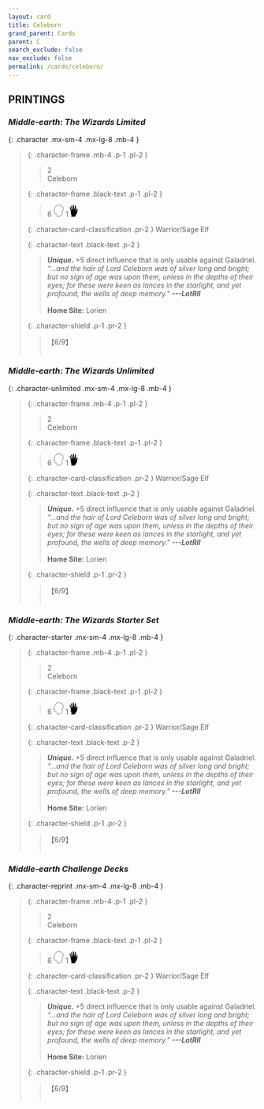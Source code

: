 ```yaml
---
layout: card
title: Celeborn
grand_parent: Cards
parent: C
search_exclude: false
nav_exclude: false
permalink: /cards/celeborn/
---
```


## PRINTINGS


### _Middle-earth: The Wizards Limited_

{: .character .mx-sm-4 .mx-lg-8 .mb-4 }
> {: .character-frame .mb-4 .p-1 .pl-2 }
> > <div class="card-mp">2</div>
> > <div class="character-card-name">Celeborn</div>
>
> {: .character-frame .black-text .p-1 .pl-2 }
> > 6 ![](/assets/images/mind.svg) 1![](/assets/images/di.svg)
>
> {: .character-card-classification .pr-2 }
> Warrior/Sage Elf
>
> {: .character-text .black-text .p-2 }
> > _**Unique.**_ +5 direct influence that is only usable against Galadriel. <br>_“...and the hair of Lord Celeborn was of silver long and bright; but no sign of age was upon them, unless in the depths of their eyes; for these were keen as lances in the starlight, and yet profound, the wells of deep memory."_ ***---LotRII***  <br><br>**Home Site:** Lorien 
>
> {: .character-shield .p-1 .pr-2 }
> > <div class="card-shield">【6/9】</div>
> > <div class="card-corruption">&nbsp;</div>

### _Middle-earth: The Wizards Unlimited_

{: .character-unlimited .mx-sm-4 .mx-lg-8 .mb-4 }
> {: .character-frame .mb-4 .p-1 .pl-2 }
> > <div class="card-mp">2</div>
> > <div class="character-card-name">Celeborn</div>
>
> {: .character-frame .black-text .p-1 .pl-2 }
> > 6 ![](/assets/images/mind.svg) 1![](/assets/images/di.svg)
>
> {: .character-card-classification .pr-2 }
> Warrior/Sage Elf
>
> {: .character-text .black-text .p-2 }
> > _**Unique.**_ +5 direct influence that is only usable against Galadriel. <br>_“...and the hair of Lord Celeborn was of silver long and bright; but no sign of age was upon them, unless in the depths of their eyes; for these were keen as lances in the starlight, and yet profound, the wells of deep memory."_ ***---LotRII***  <br><br>**Home Site:** Lorien 
>
> {: .character-shield .p-1 .pr-2 }
> > <div class="card-shield">【6/9】</div>
> > <div class="card-corruption">&nbsp;</div>

### _Middle-earth: The Wizards Starter Set_

{: .character-starter .mx-sm-4 .mx-lg-8 .mb-4 }
> {: .character-frame .mb-4 .p-1 .pl-2 }
> > <div class="card-mp">2</div>
> > <div class="character-card-name">Celeborn</div>
>
> {: .character-frame .black-text .p-1 .pl-2 }
> > 6 ![](/assets/images/mind.svg) 1![](/assets/images/di.svg)
>
> {: .character-card-classification .pr-2 }
> Warrior/Sage Elf
>
> {: .character-text .black-text .p-2 }
> > _**Unique.**_ +5 direct influence that is only usable against Galadriel. <br>_“...and the hair of Lord Celeborn was of silver long and bright; but no sign of age was upon them, unless in the depths of their eyes; for these were keen as lances in the starlight, and yet profound, the wells of deep memory."_ ***---LotRII***  <br><br>**Home Site:** Lorien 
>
> {: .character-shield .p-1 .pr-2 }
> > <div class="card-shield">【6/9】</div>
> > <div class="card-corruption">&nbsp;</div>

### _Middle-earth Challenge Decks_

{: .character-reprint .mx-sm-4 .mx-lg-8 .mb-4 }
> {: .character-frame .mb-4 .p-1 .pl-2 }
> > <div class="card-mp">2</div>
> > <div class="character-card-name">Celeborn</div>
>
> {: .character-frame .black-text .p-1 .pl-2 }
> > 6 ![](/assets/images/mind.svg) 1![](/assets/images/di.svg)
>
> {: .character-card-classification .pr-2 }
> Warrior/Sage Elf
>
> {: .character-text .black-text .p-2 }
> > _**Unique.**_ +5 direct influence that is only usable against Galadriel. <br>_“...and the hair of Lord Celeborn was of silver long and bright; but no sign of age was upon them, unless in the depths of their eyes; for these were keen as lances in the starlight, and yet profound, the wells of deep memory."_ ***---LotRII***  <br><br>**Home Site:** Lorien 
>
> {: .character-shield .p-1 .pr-2 }
> > <div class="card-shield">【6/9】</div>
> > <div class="card-corruption">&nbsp;</div>
